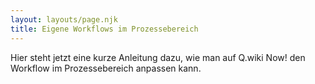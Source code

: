 ```yaml
---
layout: layouts/page.njk
title: Eigene Workflows im Prozessebereich
---
```

Hier steht jetzt eine kurze Anleitung dazu, wie man auf Q.wiki Now! den Workflow im Prozessebereich anpassen kann.